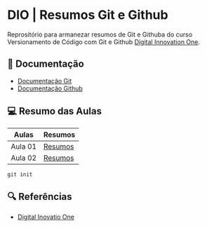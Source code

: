 
# DIO | Resumos Git e Github

Reprositório para armanezar resumos de Git e Githuba do curso Versionamento de Código com Git e Github [Digital Innovation One](https://www.dio.me/).

## 📄 Documentação
- [Documentação Git](https://git-scm.com/)
- [Documentação Github](https://docs.github.com/)

## 💻 Resumo das Aulas

| Aulas | Resumos |
|-------|---------|
| Aula 01 | [Resumos]() |
| Aula 02 | [Resumos]() |



```
git init
```

## 🔍 Referências
- [Digital Inovatio One](https://www.dio.me/)